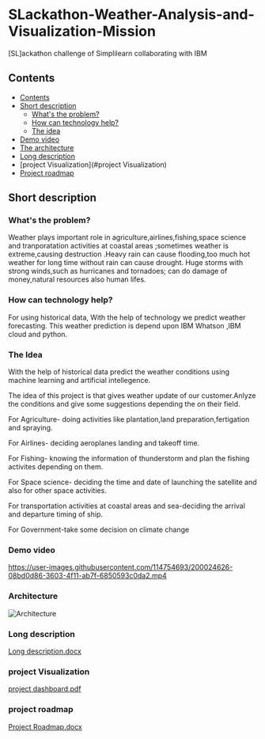 # SLackathon-Weather-Analysis-and-Visualization-Mission
  [SL]ackathon challenge of Simplilearn collaborating with IBM

## Contents
 - [Contents](#contents)
  - [Short description](#short-description)
    - [What's the problem?](#whats-the-problem)
    - [How can technology help?](#how-can-technology-help)
    - [The idea](#the-idea)
  - [Demo video](#demo-video)
  - [The architecture](#the-architecture)
  - [Long description](#long-description)
  - [project Visualization](#project Visualization)
  - [Project roadmap](#project-roadmap)


   ## Short description
   
   ### What's the problem?
 Weather plays important role in agriculture,airlines,fishing,space science and tranporatation activities at coastal areas ;sometimes weather is extreme,causing 
 destruction .Heavy rain can cause flooding,too much hot weather for long time without rain can cause drought. Huge storms with strong winds,such as hurricanes and 
 tornadoes; can do  damage of money,natural resources also human lifes.
         
 
   ### How can technology help?
   
   For using historical data,  With the  help of technology  we predict weather forecasting.
   This weather prediction is depend upon IBM Whatson ,IBM cloud and python.
  
    
   ### The Idea
   With the help of historical data predict the weather conditions using machine learning and artificial intellegence.
   
   The idea of this project is that gives weather update of our customer.Anlyze the conditions and give some suggestions depending the on their field.
   
   For Agriculture- doing activities like plantation,land preparation,fertigation and spraying.
     
   For Airlines- deciding aeroplanes landing and takeoff time.
    
   For Fishing- knowing the information of thunderstorm and plan the fishing activites depending on them.
    
   For Space science- deciding the time and date of launching the satellite and also for other space activities.
    
   For transportation activities at coastal areas and sea-deciding the arrival and departure timing of ship.
   
   For Government-take some decision on climate change
   
   ### Demo video


https://user-images.githubusercontent.com/114754693/200024626-08bd0d86-3603-4f11-ab7f-6850593c0da2.mp4

   ### Architecture
   
   ![Architecture](https://user-images.githubusercontent.com/114754693/200042339-9adffa5c-c9aa-4f9e-92f3-048c7dfb5df2.jpg)
   
   
   
  ### Long description

 [Long description.docx](https://github.com/onkarkulkarni545/SLackathon-Weather_Analysis_and_Visualization_Mission/files/9940901/Long.description.docx)


  ### project Visualization

   [project dashboard.pdf](https://github.com/onkarkulkarni545/SLackathon-Weather_Analysis_and_Visualization_Mission/files/9940910/project.dashboard.pdf)
   
   ### project roadmap
   
   [Project Roadmap.docx](https://github.com/onkarkulkarni545/SLackathon-Weather_Analysis_and_Visualization_Mission/files/9940919/Project.Roadmap.docx)

   
